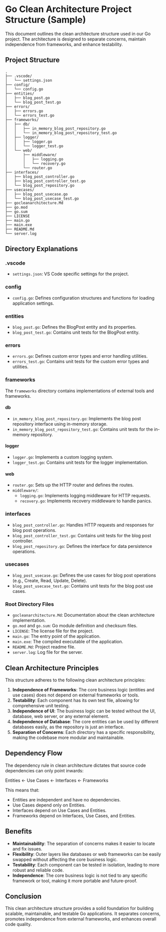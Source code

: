 # Go Clean Architecture Project Structure (Sample)

This document outlines the clean architecture structure used in our Go project. The architecture is designed to separate concerns, maintain independence from frameworks, and enhance testability.

## Project Structure

```
.
├── .vscode/
│   └── settings.json
├── config/
│   └── config.go
├── entities/
│   ├── blog_post.go
│   └── blog_post_test.go
├── errors/
│   ├── errors.go
│   └── errors_test.go
├── frameworks/
│   ├── db/
│   │   ├── in_memory_blog_post_repository.go
│   │   └── in_memory_blog_post_repository_test.go
│   ├── logger/
│   │   ├── logger.go
│   │   └── logger_test.go
│   └── web/
│       ├── middleware/
│       │   ├── logging.go
│       │   └── recovery.go
│       └── router.go
├── interfaces/
│   ├── blog_post_controller.go
│   ├── blog_post_controller_test.go
│   └── blog_post_repository.go
├── usecases/
│   ├── blog_post_usecase.go
│   └── blog_post_usecase_test.go
├── gocleanarchitecture.Md
├── go.mod
├── go.sum
├── LICENSE
├── main.go
├── main.exe
├── README.Md
└── server.log
```

## Directory Explanations

### .vscode

- `settings.json`: VS Code specific settings for the project.

### config

- `config.go`: Defines configuration structures and functions for loading application settings.

### entities

- `blog_post.go`: Defines the BlogPost entity and its properties.
- `blog_post_test.go`: Contains unit tests for the BlogPost entity.

### errors

- `errors.go`: Defines custom error types and error handling utilities.
- `errors_test.go`: Contains unit tests for the custom error types and utilities.

### frameworks

The `frameworks` directory contains implementations of external tools and frameworks.

#### db

- `in_memory_blog_post_repository.go`: Implements the blog post repository interface using in-memory storage.
- `in_memory_blog_post_repository_test.go`: Contains unit tests for the in-memory repository.

#### logger

- `logger.go`: Implements a custom logging system.
- `logger_test.go`: Contains unit tests for the logger implementation.

#### web

- `router.go`: Sets up the HTTP router and defines the routes.
- `middleware/`:
  - `logging.go`: Implements logging middleware for HTTP requests.
  - `recovery.go`: Implements recovery middleware to handle panics.

### interfaces

- `blog_post_controller.go`: Handles HTTP requests and responses for blog post operations.
- `blog_post_controller_test.go`: Contains unit tests for the blog post controller.
- `blog_post_repository.go`: Defines the interface for data persistence operations.

### usecases

- `blog_post_usecase.go`: Defines the use cases for blog post operations (e.g., Create, Read, Update, Delete).
- `blog_post_usecase_test.go`: Contains unit tests for the blog post use cases.

### Root Directory Files

- `gocleanarchitecture.Md`: Documentation about the clean architecture implementation.
- `go.mod` and `go.sum`: Go module definition and checksum files.
- `LICENSE`: The license file for the project.
- `main.go`: The entry point of the application.
- `main.exe`: The compiled executable of the application.
- `README.Md`: Project readme file.
- `server.log`: Log file for the server.

## Clean Architecture Principles

This structure adheres to the following clean architecture principles:

1. **Independence of Frameworks**: The core business logic (entities and use cases) does not depend on external frameworks or tools.
2. **Testability**: Each component has its own test file, allowing for comprehensive unit testing.
3. **Independence of UI**: The business logic can be tested without the UI, database, web server, or any external element.
4. **Independence of Database**: The core entities can be used by different databases easily, as the repository is just an interface.
5. **Separation of Concerns**: Each directory has a specific responsibility, making the codebase more modular and maintainable.

## Dependency Flow

The dependency rule in clean architecture dictates that source code dependencies can only point inwards:

Entities ← Use Cases ← Interfaces ← Frameworks

This means that:

- Entities are independent and have no dependencies.
- Use Cases depend only on Entities.
- Interfaces depend on Use Cases and Entities.
- Frameworks depend on Interfaces, Use Cases, and Entities.

## Benefits

- **Maintainability**: The separation of concerns makes it easier to locate and fix issues.
- **Flexibility**: Outer layers like databases or web frameworks can be easily swapped without affecting the core business logic.
- **Testability**: Each component can be tested in isolation, leading to more robust and reliable code.
- **Independence**: The core business logic is not tied to any specific framework or tool, making it more portable and future-proof.

## Conclusion

This clean architecture structure provides a solid foundation for building scalable, maintainable, and testable Go applications. It separates concerns, promotes independence from external frameworks, and enhances overall code quality.
